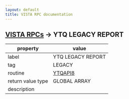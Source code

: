 ```yaml
---
layout: default
title: VISTA RPC documentation
---
```




## [VISTA RPCs](TableOfContent.md) &#8594; YTQ LEGACY REPORT 

 property | value 
--- | --- 
 label | YTQ LEGACY REPORT
 tag | LEGACY
 routine | [YTQAPI8](http://code.osehra.org/dox/Routine_YTQAPI8_source.html)
 return value type | GLOBAL ARRAY
 description | 